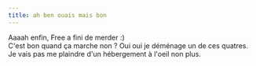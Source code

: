 ```yaml
---
title: ah ben ouais mais bon
---
```


Aaaah enfin, Free a fini de merder :)  
C'est bon quand ça marche non ? Oui oui je déménage un de ces quatres. Je vais
pas me plaindre d'un hébergement à l'oeil non plus.


